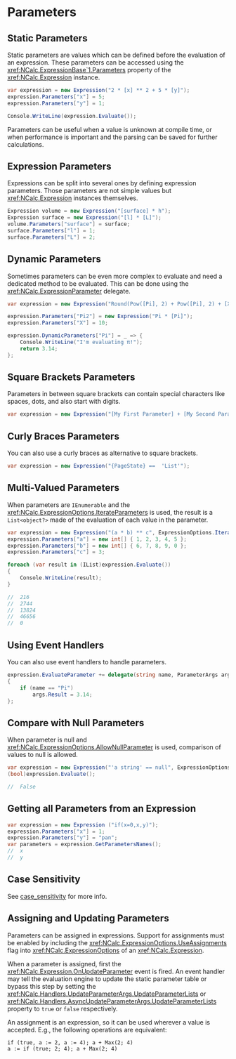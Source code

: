 # Parameters

## Static Parameters

Static parameters are values which can be defined before the evaluation of an expression.
These parameters can be accessed using the <xref:NCalc.ExpressionBase`1.Parameters> property of the <xref:NCalc.Expression>
instance.

```c#
var expression = new Expression("2 * [x] ** 2 + 5 * [y]");
expression.Parameters["x"] = 5;
expression.Parameters["y"] = 1;

Console.WriteLine(expression.Evaluate());
```

Parameters can be useful when a value is unknown at compile time, or when performance is important and the parsing can
be saved for further calculations.

## Expression Parameters

Expressions can be split into several ones by defining expression parameters. Those parameters are not simple values but
<xref:NCalc.Expression> instances themselves.

```c#
Expression volume = new Expression("[surface] * h");
Expression surface = new Expression("[l] * [L]");
volume.Parameters["surface"] = surface;
surface.Parameters["l"] = 1;
surface.Parameters["L"] = 2;
```

## Dynamic Parameters

Sometimes parameters can be even more complex to evaluate and need a dedicated method to be evaluated. This can be done
using the <xref:NCalc.ExpressionParameter> delegate.

```c#
var expression = new Expression("Round(Pow([Pi], 2) + Pow([Pi], 2) + [X], 2)");

expression.Parameters["Pi2"] = new Expression("Pi * [Pi]");
expression.Parameters["X"] = 10;

expression.DynamicParameters["Pi"] = _ => {
    Console.WriteLine("I'm evaluating π!");
    return 3.14;
};
```

## Square Brackets Parameters

Parameters in between square brackets can contain special characters like spaces, dots, and also start with digits.

```c#
var expression = new Expression("[My First Parameter] + [My Second Parameter]");
```

## Curly Braces Parameters

You can also use a curly braces as alternative to square brackets.

```c#
var expression = new Expression("{PageState} ==  'List'");
```

## Multi-Valued Parameters

When parameters are `IEnumerable` and the <xref:NCalc.ExpressionOptions.IterateParameters> is
used, the result is a `List<object?>` made of the evaluation of each value in the parameter.

```c#
var expression = new Expression("(a * b) ** c", ExpressionOptions.IterateParameters);
expression.Parameters["a"] = new int[] { 1, 2, 3, 4, 5 };
expression.Parameters["b"] = new int[] { 6, 7, 8, 9, 0 };
expression.Parameters["c"] = 3;

foreach (var result in (IList)expression.Evaluate())
{
    Console.WriteLine(result);
}

//  216
//  2744
//  13824
//  46656
//  0
```

## Using Event Handlers
You can also use event handlers to handle parameters.
```csharp
expression.EvaluateParameter += delegate(string name, ParameterArgs args)
{
    if (name == "Pi")
        args.Result = 3.14;
};
```

## Compare with Null Parameters

When parameter is null and <xref:NCalc.ExpressionOptions.AllowNullParameter> is used, comparison of values to null is
allowed.

```c#
var expression = new Expression("'a string' == null", ExpressionOptions.AllowNullParameter);
(bool)expression.Evaluate();

//  False
```

## Getting all Parameters from an Expression

```c#
var expression = new Expression ("if(x=0,x,y)"); 
expression.Parameters["x"] = 1;
expression.Parameters["y"] = "pan";
var parameters = expression.GetParametersNames(); 
//  x
//  y
```

## Case Sensitivity
See [case_sensitivity](case_sensitivity.md) for more info.

## Assigning and Updating Parameters 

Parameters can be assigned in expressions. 
Support for assignments must be enabled by including the <xref:NCalc.ExpressionOptions.UseAssignments> flag into <xref:NCalc.ExpressionOptions> of an <xref:NCalc.Expression>.

When a parameter is assigned, first the <xref:NCalc.Expression.OnUpdateParameter> event is fired. An event handler may tell the evaluation engine to update the static parameter table or bypass this step by setting the <xref:NCalc.Handlers.UpdateParameterArgs.UpdateParameterLists> or <xref:NCalc.Handlers.AsyncUpdateParameterArgs.UpdateParameterLists> property to `true` or `false` respectively.

An assignment is an expression, so it can be used wherever a value is accepted. E.g., the following operations are equivalent:

```
if (true, a := 2, a := 4); a + Max(2; 4)
a := if (true; 2; 4); a + Max(2; 4)
```

